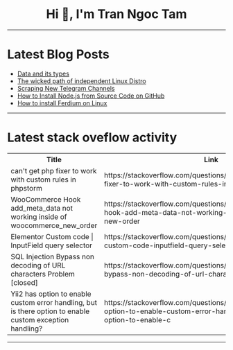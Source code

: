 <h1 align="center">Hi 👋, I'm Tran Ngoc Tam</h1>

---

# Latest Blog Posts 
<!-- BLOG-POST-LIST:START -->
- [Data and its types](https://dev.to/_prakhar_/data-and-its-types-2o79)
- [The wicked path of independent Linux Distro](https://dev.to/yappaholic/the-wicked-path-of-independent-linux-distro-5fbl)
- [Scraping New Telegram Channels](https://dev.to/pauq/scraping-new-telegram-channels-39d0)
- [How to Install Node.js from Source Code on GitHub](https://dev.to/nikolicstjepan/how-to-install-nodejs-from-source-code-on-github-468j)
- [How to install Ferdium on Linux](https://dev.to/kelvinhey/how-to-install-ferdium-on-linux-4134)
<!-- BLOG-POST-LIST:END -->

---

# Latest stack oveflow activity
<table>
  <tr><th>Title</th><th>Link</th></tr>
  <!-- STACKOVERFLOW:START --><tr><td>can&#39;t get php fixer to work with custom rules in phpstorm</td><td>https://stackoverflow.com/questions/79167266/cant-get-php-fixer-to-work-with-custom-rules-in-phpstorm</td></tr><tr><td>WooCommerce Hook add_meta_data not working inside of woocommerce_new_order</td><td>https://stackoverflow.com/questions/79167166/woocommerce-hook-add-meta-data-not-working-inside-of-woocommerce-new-order</td></tr><tr><td>Elementor Custom code | InputField query selector</td><td>https://stackoverflow.com/questions/79166952/elementor-custom-code-inputfield-query-selector</td></tr><tr><td>SQL Injection Bypass non decoding of URL characters Problem [closed]</td><td>https://stackoverflow.com/questions/79166791/sql-injection-bypass-non-decoding-of-url-characters-problem</td></tr><tr><td>Yii2 has option to enable custom error handling, but is there option to enable custom exception handling?</td><td>https://stackoverflow.com/questions/79166726/yii2-has-option-to-enable-custom-error-handling-but-is-there-option-to-enable-c</td></tr><!-- STACKOVERFLOW:END -->
</table>

---



